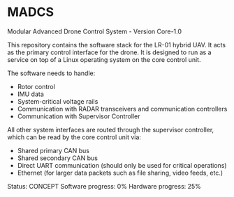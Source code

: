# MADCS
Modular Advanced Drone Control System - Version Core-1.0

This repository contains the software stack for the LR-01 hybrid UAV. It acts as the primary control interface for the drone.
It is designed to run as a service on top of a Linux operating system on the core control unit.

The software needs to handle:
- Rotor control
- IMU data
- System-critical voltage rails
- Communication with RADAR transceivers and communication controllers
- Communication with Supervisor Controller

All other system interfaces are routed through the supervisor controller, which can be read by the core control unit via:
- Shared primary CAN bus
- Shared secondary CAN bus
- Direct UART communication (should only be used for critical operations)
- Ethernet (for larger data packets such as file sharing, video feeds, etc.)

Status: CONCEPT
Software progress: 0%
Hardware progress: 25%

